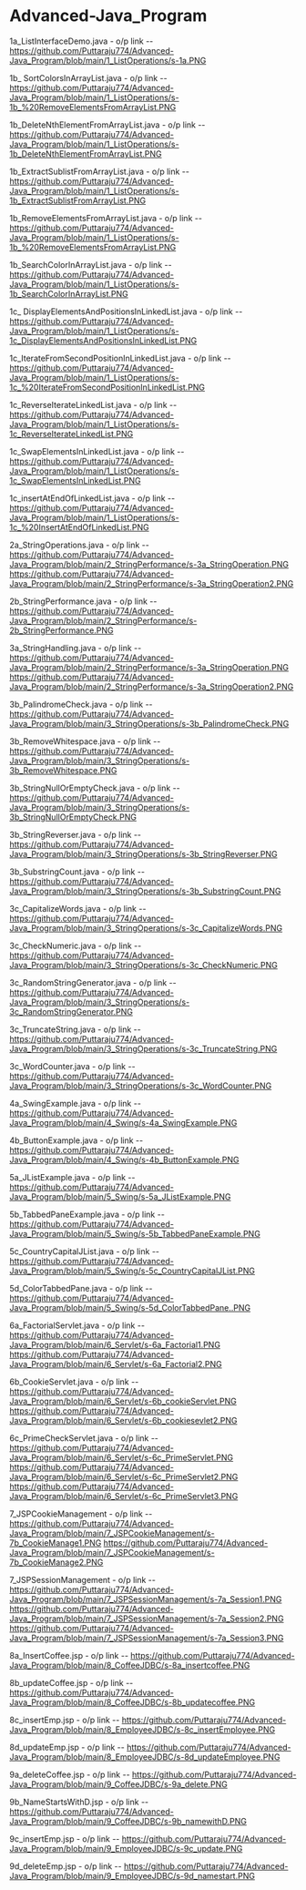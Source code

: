 # Advanced-Java_Program


1a_ListInterfaceDemo.java - o/p link -- https://github.com/Puttaraju774/Advanced-Java_Program/blob/main/1_ListOperations/s-1a.PNG

1b_ SortColorsInArrayList.java - o/p link -- https://github.com/Puttaraju774/Advanced-Java_Program/blob/main/1_ListOperations/s-1b_%20RemoveElementsFromArrayList.PNG

1b_DeleteNthElementFromArrayList.java - o/p link -- https://github.com/Puttaraju774/Advanced-Java_Program/blob/main/1_ListOperations/s-1b_DeleteNthElementFromArrayList.PNG

1b_ExtractSublistFromArrayList.java - o/p link -- https://github.com/Puttaraju774/Advanced-Java_Program/blob/main/1_ListOperations/s-1b_ExtractSublistFromArrayList.PNG

1b_RemoveElementsFromArrayList.java - o/p link -- https://github.com/Puttaraju774/Advanced-Java_Program/blob/main/1_ListOperations/s-1b_%20RemoveElementsFromArrayList.PNG

1b_SearchColorInArrayList.java - o/p link -- https://github.com/Puttaraju774/Advanced-Java_Program/blob/main/1_ListOperations/s-1b_SearchColorInArrayList.PNG

1c_ DisplayElementsAndPositionsInLinkedList.java - o/p link -- https://github.com/Puttaraju774/Advanced-Java_Program/blob/main/1_ListOperations/s-1c_DisplayElementsAndPositionsInLinkedList.PNG

1c_IterateFromSecondPositionInLinkedList.java - o/p link -- https://github.com/Puttaraju774/Advanced-Java_Program/blob/main/1_ListOperations/s-1c_%20IterateFromSecondPositionInLinkedList.PNG

1c_ReverseIterateLinkedList.java - o/p link -- https://github.com/Puttaraju774/Advanced-Java_Program/blob/main/1_ListOperations/s-1c_ReverseIterateLinkedList.PNG

1c_SwapElementsInLinkedList.java - o/p link -- https://github.com/Puttaraju774/Advanced-Java_Program/blob/main/1_ListOperations/s-1c_SwapElementsInLinkedList.PNG

1c_insertAtEndOfLinkedList.java - o/p link -- https://github.com/Puttaraju774/Advanced-Java_Program/blob/main/1_ListOperations/s-1c_%20InsertAtEndOfLinkedList.PNG


2a_StringOperations.java - o/p link -- https://github.com/Puttaraju774/Advanced-Java_Program/blob/main/2_StringPerformance/s-3a_StringOperation.PNG
https://github.com/Puttaraju774/Advanced-Java_Program/blob/main/2_StringPerformance/s-3a_StringOperation2.PNG

2b_StringPerformance.java - o/p link -- https://github.com/Puttaraju774/Advanced-Java_Program/blob/main/2_StringPerformance/s-2b_StringPerformance.PNG

3a_StringHandling.java - o/p link -- https://github.com/Puttaraju774/Advanced-Java_Program/blob/main/2_StringPerformance/s-3a_StringOperation.PNG
https://github.com/Puttaraju774/Advanced-Java_Program/blob/main/2_StringPerformance/s-3a_StringOperation2.PNG


3b_PalindromeCheck.java - o/p link -- https://github.com/Puttaraju774/Advanced-Java_Program/blob/main/3_StringOperations/s-3b_PalindromeCheck.PNG

3b_RemoveWhitespace.java - o/p link -- https://github.com/Puttaraju774/Advanced-Java_Program/blob/main/3_StringOperations/s-3b_RemoveWhitespace.PNG

3b_StringNullOrEmptyCheck.java - o/p link -- https://github.com/Puttaraju774/Advanced-Java_Program/blob/main/3_StringOperations/s-3b_StringNullOrEmptyCheck.PNG

3b_StringReverser.java - o/p link -- https://github.com/Puttaraju774/Advanced-Java_Program/blob/main/3_StringOperations/s-3b_StringReverser.PNG

3b_SubstringCount.java - o/p link -- https://github.com/Puttaraju774/Advanced-Java_Program/blob/main/3_StringOperations/s-3b_SubstringCount.PNG

3c_CapitalizeWords.java - o/p link -- https://github.com/Puttaraju774/Advanced-Java_Program/blob/main/3_StringOperations/s-3c_CapitalizeWords.PNG

3c_CheckNumeric.java - o/p link -- https://github.com/Puttaraju774/Advanced-Java_Program/blob/main/3_StringOperations/s-3c_CheckNumeric.PNG

3c_RandomStringGenerator.java - o/p link -- https://github.com/Puttaraju774/Advanced-Java_Program/blob/main/3_StringOperations/s-3c_RandomStringGenerator.PNG

3c_TruncateString.java - o/p link -- https://github.com/Puttaraju774/Advanced-Java_Program/blob/main/3_StringOperations/s-3c_TruncateString.PNG

3c_WordCounter.java - o/p link -- https://github.com/Puttaraju774/Advanced-Java_Program/blob/main/3_StringOperations/s-3c_WordCounter.PNG


4a_SwingExample.java - o/p link -- https://github.com/Puttaraju774/Advanced-Java_Program/blob/main/4_Swing/s-4a_SwingExample.PNG

4b_ButtonExample.java - o/p link -- https://github.com/Puttaraju774/Advanced-Java_Program/blob/main/4_Swing/s-4b_ButtonExample.PNG


5a_JListExample.java - o/p link -- https://github.com/Puttaraju774/Advanced-Java_Program/blob/main/5_Swing/s-5a_JListExample.PNG

5b_TabbedPaneExample.java - o/p link -- https://github.com/Puttaraju774/Advanced-Java_Program/blob/main/5_Swing/s-5b_TabbedPaneExample.PNG

5c_CountryCapitalJList.java - o/p link -- https://github.com/Puttaraju774/Advanced-Java_Program/blob/main/5_Swing/s-5c_CountryCapitalJList.PNG

5d_ColorTabbedPane.java - o/p link -- https://github.com/Puttaraju774/Advanced-Java_Program/blob/main/5_Swing/s-5d_ColorTabbedPane..PNG


6a_FactorialServlet.java - o/p link -- https://github.com/Puttaraju774/Advanced-Java_Program/blob/main/6_Servlet/s-6a_Factorial1.PNG
https://github.com/Puttaraju774/Advanced-Java_Program/blob/main/6_Servlet/s-6a_Factorial2.PNG

6b_CookieServlet.java - o/p link -- https://github.com/Puttaraju774/Advanced-Java_Program/blob/main/6_Servlet/s-6b_cookieServlet.PNG
https://github.com/Puttaraju774/Advanced-Java_Program/blob/main/6_Servlet/s-6b_cookiesevlet2.PNG

6c_PrimeCheckServlet.java - o/p link -- https://github.com/Puttaraju774/Advanced-Java_Program/blob/main/6_Servlet/s-6c_PrimeServlet.PNG
https://github.com/Puttaraju774/Advanced-Java_Program/blob/main/6_Servlet/s-6c_PrimeServlet2.PNG
https://github.com/Puttaraju774/Advanced-Java_Program/blob/main/6_Servlet/s-6c_PrimeServlet3.PNG

7_JSPCookieManagement - o/p link -- https://github.com/Puttaraju774/Advanced-Java_Program/blob/main/7_JSPCookieManagement/s-7b_CookieManage1.PNG
https://github.com/Puttaraju774/Advanced-Java_Program/blob/main/7_JSPCookieManagement/s-7b_CookieManage2.PNG

7_JSPSessionManagement - o/p link -- https://github.com/Puttaraju774/Advanced-Java_Program/blob/main/7_JSPSessionManagement/s-7a_Session1.PNG
https://github.com/Puttaraju774/Advanced-Java_Program/blob/main/7_JSPSessionManagement/s-7a_Session2.PNG
https://github.com/Puttaraju774/Advanced-Java_Program/blob/main/7_JSPSessionManagement/s-7a_Session3.PNG


8a_InsertCoffee.jsp - o/p link -- https://github.com/Puttaraju774/Advanced-Java_Program/blob/main/8_CoffeeJDBC/s-8a_insertcoffee.PNG

8b_updateCoffee.jsp - o/p link -- https://github.com/Puttaraju774/Advanced-Java_Program/blob/main/8_CoffeeJDBC/s-8b_updatecoffee.PNG

8c_insertEmp.jsp - o/p link -- https://github.com/Puttaraju774/Advanced-Java_Program/blob/main/8_EmployeeJDBC/s-8c_insertEmployee.PNG

8d_updateEmp.jsp - o/p link -- https://github.com/Puttaraju774/Advanced-Java_Program/blob/main/8_EmployeeJDBC/s-8d_updateEmployee.PNG

9a_deleteCoffee.jsp - o/p link -- https://github.com/Puttaraju774/Advanced-Java_Program/blob/main/9_CoffeeJDBC/s-9a_delete.PNG

9b_NameStartsWithD.jsp - o/p link -- https://github.com/Puttaraju774/Advanced-Java_Program/blob/main/9_CoffeeJDBC/s-9b_namewithD.PNG

9c_insertEmp.jsp - o/p link -- https://github.com/Puttaraju774/Advanced-Java_Program/blob/main/9_EmployeeJDBC/s-9c_update.PNG

9d_deleteEmp.jsp - o/p link -- https://github.com/Puttaraju774/Advanced-Java_Program/blob/main/9_EmployeeJDBC/s-9d_namestart.PNG

